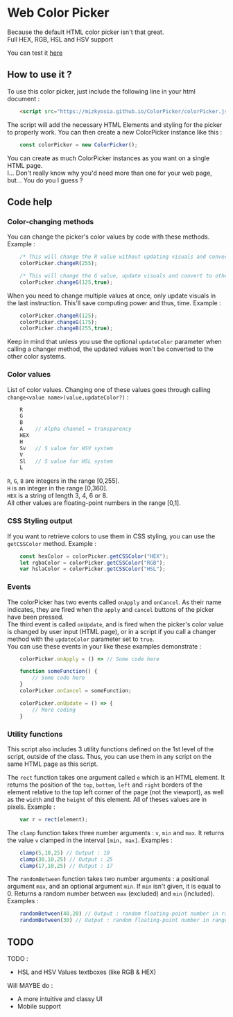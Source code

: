 # Web Color Picker

Because the default HTML color picker isn't that great.  
Full HEX, RGB, HSL and HSV support

You can test it [here](https://mizkyosia.github.io/ColorPicker)

## How to use it ?

To use this color picker, just include the following line in your html document :

```html
    <script src="https://mizkyosia.github.io/ColorPicker/colorPicker.js"></script>
```

The script will add the necessary HTML Elements and styling for the picker to properly work. You can then create a new ColorPicker instance like this :

```js
    const colorPicker = new ColorPicker();
```

You can create as much ColorPicker instances as you want on a single HTML page.  
I... Don't really know why you'd need more than one for your web page, but... You do you I guess ?

## Code help

### Color-changing methods

You can change the picker's color values by code with these methods. Example :

```js
    /* This will change the R value without updating visuals and converting to other color formats */
    colorPicker.changeR(255);

    /* This will change the G value, update visuals and convert to other color formats */
    colorPicker.changeG(125,true);
```

When you need to change multiple values at once, only update visuals in the last instruction. This'll save computing power and thus, time. Example :

```js
    colorPicker.changeR(125);
    colorPicker.changeG(175);
    colorPicker.changeB(255,true);
```

Keep in mind that unless you use the optional `updateColor` parameter when calling a changer method, the updated values won't be converted to the other color systems.

### Color values

List of color values. Changing one of these values goes through calling `change<value name>(value,updateColor?)` :

```js
    R
    G
    B
    A    // Alpha channel = transparency
    HEX
    H
    Sv   // S value for HSV system
    V
    Sl   // S value for HSL system
    L
```

`R`, `G`, `B` are integers in the range [0,255].  
`H` is an integer in the range [0,360].  
`HEX` is a string of length 3, 4, 6 or 8.  
All other values are floating-point numbers in the range [0,1].

### CSS Styling output

If you want to retrieve colors to use them in CSS styling, you can use the `getCSSColor` method. Example :

```js
    const hexColor = colorPicker.getCSSColor("HEX");
    let rgbaColor = colorPicker.getCSSColor("RGB");
    var hslaColor = colorPicker.getCSSColor("HSL");
```

### Events

The colorPicker has two events called `onApply` and `onCancel`. As their name indicates, they are fired when the `apply` and `cancel` buttons of the picker have been pressed.  
The third event is called `onUpdate`, and is fired when the picker's color value is changed by user input (HTML page), or in a script if you call a changer method with the `updateColor` parameter set to `true`.  
You can use these events in your like these examples demonstrate :

```js
    colorPicker.onApply = () => // Some code here

    function someFunction() {
        // Some code here
    }
    colorPicker.onCancel = someFunction;

    colorPicker.onUpdate = () => {
        // More coding
    }
```

### Utility functions

This script also includes 3 utility functions defined on the 1st level of the script, outside of the class. Thus, you can use them in any script on the same HTML page as this script.

The `rect` function takes one argument called `e` which is an HTML element. It returns the position of the `top`, `bottom`, `left` and `right` borders of the element relative to the top left corner of the page (not the viewport), as well as the `width` and the `height` of this element. All of theses values are in pixels. Example :

```js
    var r = rect(element);
```

The `clamp` function takes three number arguments : `v`, `min` and `max`. It returns the value `v` clamped in the interval `[min, max]`. Examples :

```js
    clamp(5,10,25) // Output : 10
    clamp(30,10,25) // Output : 25
    clamp(17,10,25) // Output : 17
```

The `randomBetween` function takes two number arguments : a positional argument `max`, and an optional argument `min`. If `min` isn't given, it is equal to 0. Returns a random number between `max` (excluded) and `min` (included). Examples :

```js
    randomBetween(40,20) // Output : random floating-point number in range [20, 40[
    randomBetween(30) // Output : random floating-point number in range [0, 30[
```

## TODO

TODO :

- HSL and HSV Values textboxes (like RGB & HEX)

Will MAYBE do :

- A more intuitive and classy UI
- Mobile support
